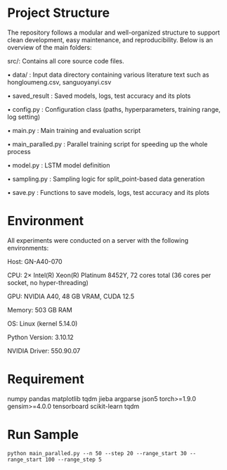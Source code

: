 # Project Structure
The repository follows a modular and well-organized structure to support clean development, easy maintenance, and reproducibility. Below is an overview of the main folders:

src/: Contains all core source code files.

•	data/ : Input data directory containing various literature text such as hongloumeng.csv, sanguoyanyi.csv

•	saved_result : Saved models, logs, test accuracy and its plots

•	config.py : Configuration class (paths, hyperparameters, training range, log setting)

•	main.py : Main training and evaluation script 

•	main_paralled.py : Parallel training script for speeding up the whole process 

•	model.py : LSTM model definition

•	sampling.py  : Sampling logic for split_point-based data generation

•	save.py : Functions to save models, logs, test accuracy and its plots

# Environment
All experiments were conducted on a server with the following environments:

Host: GN-A40-070

CPU: 2× Intel(R) Xeon(R) Platinum 8452Y, 72 cores total (36 cores per socket, no hyper-threading)

GPU: NVIDIA A40, 48 GB VRAM, CUDA 12.5

Memory: 503 GB RAM

OS: Linux (kernel 5.14.0)

Python Version: 3.10.12

NVIDIA Driver: 550.90.07

# Requirement
numpy
pandas
matplotlib
tqdm
jieba
argparse
json5
torch>=1.9.0 
gensim>=4.0.0
tensorboard
scikit-learn
tqdm

# Run Sample 
```
python main_paralled.py --n 50 --step 20 --range_start 30 --range_start 100 --range_step 5
```
